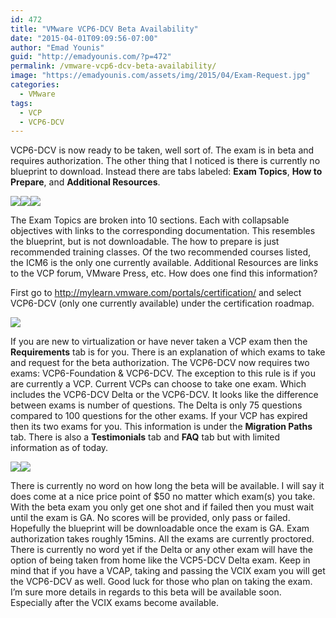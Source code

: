 ```yaml
---
id: 472
title: "VMware VCP6-DCV Beta Availability"
date: "2015-04-01T09:09:56-07:00"
author: "Emad Younis"
guid: "http://emadyounis.com/?p=472"
permalink: /vmware-vcp6-dcv-beta-availability/
image: "https://emadyounis.com/assets/img/2015/04/Exam-Request.jpg"
categories:
  - VMware
tags:
  - VCP
  - VCP6-DCV
---
```


VCP6-DCV is now ready to be taken, well sort of. The exam is in beta and requires authorization. The other thing that I noticed is there is currently no blueprint to download. Instead there are tabs labeled: **Exam Topics**, **How to Prepare**, and **Additional Resources**.

[![](https://emadyounis.com/assets/img/2015/04/Exam-Topics.jpg?resize=731%2C764)](https://emadyounis.com/assets/img/2015/04/Exam-Topics.jpg)[![](https://emadyounis.com/assets/img/2015/04/How-to-Prepare.jpg?resize=734%2C263)](https://emadyounis.com/assets/img/2015/04/How-to-Prepare.jpg)[![](https://emadyounis.com/assets/img/2015/04/Additional-Resources.jpg?resize=729%2C265)](https://emadyounis.com/assets/img/2015/04/Additional-Resources.jpg)

The Exam Topics are broken into 10 sections. Each with collapsable objectives with links to the corresponding documentation. This resembles the blueprint, but is not downloadable. The how to prepare is just recommended training classes. Of the two recommended courses listed, the ICM6 is the only one currently available. Additional Resources are links to the VCP forum, VMware Press, etc. How does one find this information?

First go to <http://mylearn.vmware.com/portals/certification/> and select VCP6-DCV (only one currently available) under the certification roadmap.

[![](https://emadyounis.com/assets/img/2015/04/V6-Cert-Roadmap.jpg?resize=756%2C421)](https://emadyounis.com/assets/img/2015/04/V6-Cert-Roadmap.jpg)

If you are new to virtualization or have never taken a VCP exam then the **Requirements** tab is for you. There is an explanation of which exams to take and request for the beta authorization. The VCP6-DCV now requires two exams: VCP6-Foundation &amp; VCP6-DCV. The exception to this rule is if you are currently a VCP. Current VCPs can choose to take one exam. Which includes the VCP6-DCV Delta or the VCP6-DCV. It looks like the difference between exams is number of questions. The Delta is only 75 questions compared to 100 questions for the other exams. If your VCP has expired then its two exams for you. This information is under the **Migration Paths** tab. There is also a **Testimonials** tab and **FAQ** tab but with limited information as of today.

[![](https://emadyounis.com/assets/img/2015/04/Requirements.jpg?resize=729%2C699)](https://emadyounis.com/assets/img/2015/04/Requirements.jpg)[![](https://emadyounis.com/assets/img/2015/04/Migration-Paths.jpg?resize=731%2C646)](https://emadyounis.com/assets/img/2015/04/Migration-Paths.jpg)

There is currently no word on how long the beta will be available. I will say it does come at a nice price point of $50 no matter which exam(s) you take. With the beta exam you only get one shot and if failed then you must wait until the exam is GA. No scores will be provided, only pass or failed. Hopefully the blueprint will be downloadable once the exam is GA. Exam authorization takes roughly 15mins. All the exams are currently proctored. There is currently no word yet if the Delta or any other exam will have the option of being taken from home like the VCP5-DCV Delta exam. Keep in mind that if you have a VCAP, taking and passing the VCIX exam you will get the VCP6-DCV as well. Good luck for those who plan on taking the exam. I’m sure more details in regards to this beta will be available soon. Especially after the VCIX exams become available.
